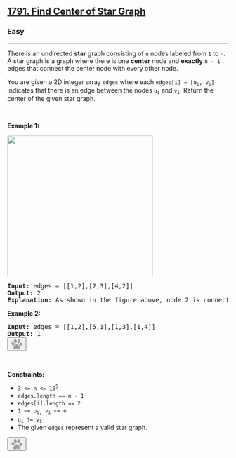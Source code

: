 <h2><a href="https://leetcode.com/problems/find-center-of-star-graph/">1791. Find Center of Star Graph</a></h2><h3>Easy</h3><hr><div class="hover-lazy-felix"><p>There is an undirected <strong>star</strong> graph consisting of <code>n</code> nodes labeled from <code>1</code> to <code>n</code>. A star graph is a graph where there is one <strong>center</strong> node and <strong>exactly</strong> <code>n - 1</code> edges that connect the center node with every other node.</p>

<p>You are given a 2D integer array <code>edges</code> where each <code>edges[i] = [u<sub>i</sub>, v<sub>i</sub>]</code> indicates that there is an edge between the nodes <code>u<sub>i</sub></code> and <code>v<sub>i</sub></code>. Return the center of the given star graph.</p>

<p>&nbsp;</p>
<p><strong class="example">Example 1:</strong></p>
<img alt="" src="https://assets.leetcode.com/uploads/2021/02/24/star_graph.png" style="width: 331px; height: 321px;">
<pre><strong>Input:</strong> edges = [[1,2],[2,3],[4,2]]
<strong>Output:</strong> 2
<strong>Explanation:</strong> As shown in the figure above, node 2 is connected to every other node, so 2 is the center.
</pre>

<p><strong class="example">Example 2:</strong></p>

<pre class="" style="position: relative;"><strong>Input:</strong> edges = [[1,2],[5,1],[1,3],[1,4]]
<strong>Output:</strong> 1
<button class="lazy-felix lazy-felix-download-btn" data-name="[[1,2],[5,1],[1,3],[1,4]]"><svg xmlns="http://www.w3.org/2000/svg" class="lazyfelix-icon" width="27" height="25" viewBox="0 0 27 25" fill="none">    <path d="M13.4518 13.0377C11.4186 12.7365 6.4864 16.878 5.39453 21.7726V22.0362C5.48795 24.1899 7.75902 24.9194 10.9292 24.0316C13.0111 23.1639 14.1728 23.1375 16.125 24.0316C17.9698 25.1612 20.41 23.7051 20.643 22.0362C20.3191 18.4517 16.3154 13.1956 13.4518 13.0377Z" fill="#7A7A7A" fill-opacity="0.7"></path>    <ellipse cx="4.85476" cy="11.946" rx="2.97265" ry="4.24369" transform="rotate(-21.5283 4.85476 11.946)" fill="#7A7A7A" fill-opacity="0.7"></ellipse>    <ellipse cx="22.0599" cy="13.5489" rx="2.97265" ry="4.24369" transform="rotate(22.9527 22.0599 13.5489)" fill="#7A7A7A" fill-opacity="0.7"></ellipse>    <ellipse cx="10.1354" cy="5.66514" rx="2.92739" ry="4.7215" transform="rotate(-9.76985 10.1354 5.66514)" fill="#7A7A7A" fill-opacity="0.7"></ellipse>    <ellipse cx="17.552" cy="5.95842" rx="2.92739" ry="4.7215" transform="rotate(14.6303 17.552 5.95842)" fill="#7A7A7A" fill-opacity="0.7"></ellipse>
  </svg></button></pre>

<p>&nbsp;</p>
<p><strong>Constraints:</strong></p>

<ul>
	<li><code>3 &lt;= n &lt;= 10<sup>5</sup></code></li>
	<li><code>edges.length == n - 1</code></li>
	<li><code>edges[i].length == 2</code></li>
	<li><code>1 &lt;= u<sub>i,</sub> v<sub>i</sub> &lt;= n</code></li>
	<li><code>u<sub>i</sub> != v<sub>i</sub></code></li>
	<li>The given <code>edges</code> represent a valid star graph.</li>
</ul>
<button class="lazy-felix lazy-felix-download-btn" data-img-link="https://assets.leetcode.com/uploads/2021/02/24/star_graph.png"><svg xmlns="http://www.w3.org/2000/svg" class="lazyfelix-icon" width="27" height="25" viewBox="0 0 27 25" fill="none">    <path d="M13.4518 13.0377C11.4186 12.7365 6.4864 16.878 5.39453 21.7726V22.0362C5.48795 24.1899 7.75902 24.9194 10.9292 24.0316C13.0111 23.1639 14.1728 23.1375 16.125 24.0316C17.9698 25.1612 20.41 23.7051 20.643 22.0362C20.3191 18.4517 16.3154 13.1956 13.4518 13.0377Z" fill="#7A7A7A" fill-opacity="0.7"></path>    <ellipse cx="4.85476" cy="11.946" rx="2.97265" ry="4.24369" transform="rotate(-21.5283 4.85476 11.946)" fill="#7A7A7A" fill-opacity="0.7"></ellipse>    <ellipse cx="22.0599" cy="13.5489" rx="2.97265" ry="4.24369" transform="rotate(22.9527 22.0599 13.5489)" fill="#7A7A7A" fill-opacity="0.7"></ellipse>    <ellipse cx="10.1354" cy="5.66514" rx="2.92739" ry="4.7215" transform="rotate(-9.76985 10.1354 5.66514)" fill="#7A7A7A" fill-opacity="0.7"></ellipse>    <ellipse cx="17.552" cy="5.95842" rx="2.92739" ry="4.7215" transform="rotate(14.6303 17.552 5.95842)" fill="#7A7A7A" fill-opacity="0.7"></ellipse>
  </svg></button></div>